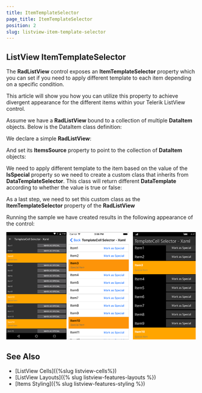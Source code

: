 ```yaml
---
title: ItemTemplateSelector
page_title: ItemTemplateSelector
position: 2
slug: listview-item-template-selector
---
```


## ListView ItemTemplateSelector

The **RadListView** control exposes an **ItemTemplateSelector** property which you can set if you need to apply different template to each item depending on a specific condition.  

This article will show you how you can utilize this property to achieve divergent appearance for the different items within your Telerik ListView control. 

Assume we have a **RadListView** bound to a collection of multiple **DataItem** objects. Below is the DataItem class definition:

<snippet id='listview-itemtemplateselector-dataitem'/>

We declare a simple **RadListView**: 

<snippet id='listview-itemtemplateselector-listviewdeclaration'/>

And set its **ItemsSource** property to point to the collection of **DataItem** objects:

<snippet id='listview-itemtemplateselector-sourcecollection'/> 

We need to apply different template to the item based on the value of the **IsSpecial** property so we need to create a custom class that inherits from **DataTemplateSelector**. This class will return different **DataTemplate** according to whether the value is true or false:

<snippet id='listview-itemtemplateselector-customitemtemplateselector'/>

As a last step, we need to set this custom class as the **ItemTemplateSelector** property of the **RadListView**

<snippet id='listview-itemtemplateselector-setting-itemtemplateselector'/>

Running the sample we have created results in the following appearance of the control:

![listview itemtemplateselector](../images/listview-itemtemplateselector.png)

## See Also

- [ListView Cells]({%slug listview-cells%})
- [ListView Layouts]({% slug listview-features-layouts %})
- [Items Styling]({% slug listview-features-styling %})